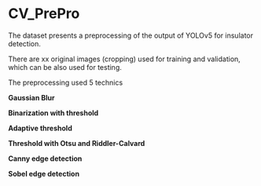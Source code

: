 # CV_PrePro
 
The dataset presents a preprocessing of the output of YOLOv5 for insulator detection.

There are xx original images (cropping) used for training and validation, which can be also used for testing.

The preprocessing used 5 technics 

**Gaussian Blur**

**Binarization with threshold**

**Adaptive threshold**

**Threshold with Otsu and Riddler-Calvard**

**Canny edge detection**

**Sobel edge detection**
